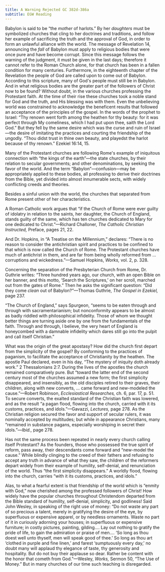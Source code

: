 ```yaml
---
title: A Warning Rejected GC 382d-386a
subtitle: EGW Reading
---
```


Babylon is said to be “the _mother_ of harlots.” By her _daughters_ must be symbolized churches that cling to her doctrines and traditions, and follow her example of sacrificing the truth and the approval of God, in order to form an unlawful alliance with the world. The message of Revelation 14, announcing the _fall_ of Babylon must apply to religious bodies that were once pure and have become corrupt. Since this message follows the warning of the judgment, it must be given in the last days; therefore it cannot refer to the Roman Church alone, for that church has been in a fallen condition for many centuries. Furthermore, in the eighteenth chapter of the Revelation the people of God are called upon to come out of Babylon. According to this scripture, many of God's people must still be in Babylon. And in what religious bodies are the greater part of the followers of Christ now to be found? Without doubt, in the various churches professing the Protestant faith. At the time of their rise these churches took a noble stand for God and the truth, and His blessing was with them. Even the unbelieving world was constrained to acknowledge the beneficent results that followed an acceptance of the principles of the gospel. In the words of the prophet to Israel: “Thy renown went forth among the heathen for thy beauty: for it was perfect through My comeliness, which I had put upon thee, saith the Lord God.” But they fell by the same desire which was the curse and ruin of Israel—the desire of imitating the practices and courting the friendship of the ungodly. “Thou didst trust in thine own beauty, and playedst the harlot because of thy renown.” Ezekiel 16:14, 15.

Many of the Protestant churches are following Rome's example of iniquitous connection with “the kings of the earth”—the state churches, by their relation to secular governments; and other denominations, by seeking the favor of the world. And the term “Babylon”—confusion—may be appropriately applied to these bodies, all professing to derive their doctrines from the Bible, yet divided into almost innumerable sects, with widely conflicting creeds and theories.

Besides a sinful union with the world, the churches that separated from Rome present other of her characteristics.

A Roman Catholic work argues that “if the Church of Rome were ever guilty of idolatry in relation to the saints, her daughter, the Church of England, stands guilty of the same, which has ten churches dedicated to Mary for one dedicated to Christ.”—Richard Challoner, _The Catholic Christian Instructed,_ Preface, pages 21, 22.

And Dr. Hopkins, in “A Treatise on the Millennium,” declares: “There is no reason to consider the antichristian spirit and practices to be confined to that which is now called the Church of Rome. The Protestant churches have much of antichrist in them, and are far from being wholly reformed from ... corruptions and wickedness.”—Samuel Hopkins, _Works,_ vol. 2, p. 328.

Concerning the separation of the Presbyterian Church from Rome, Dr. Guthrie writes: “Three hundred years ago, our church, with an open Bible on her banner, and this motto, ‘Search the Scriptures,’ on her scroll, marched out from the gates of Rome.” Then he asks the significant question: “Did they come _clean_ out of Babylon?”—Thomas Guthrie, _The Gospel in Ezekiel,_ page 237.

“The Church of England,” says Spurgeon, “seems to be eaten through and through with sacramentarianism; but nonconformity appears to be almost as badly riddled with philosophical infidelity. Those of whom we thought better things are turning aside one by one from the fundamentals of the faith. Through and through, I believe, the very heart of England is honeycombed with a damnable infidelity which dares still go into the pulpit and call itself Christian.”

What was the origin of the great apostasy? How did the church first depart from the simplicity of the gospel? By conforming to the practices of paganism, to facilitate the acceptance of Christianity by the heathen. The apostle Paul declared, even in his day, “The mystery of iniquity doth already work.” 2 Thessalonians 2:7. During the lives of the apostles the church remained comparatively pure. But “toward the latter end of the second century most of the churches assumed a new form; the first simplicity disappeared, and insensibly, as the old disciples retired to their graves, their children, along with new converts, ... came forward and new-modeled the cause.”—Robert Robinson, _Ecclesiastical Researches,_ ch. 6, par. 17, p. 51. To secure converts, the exalted standard of the Christian faith was lowered, and as the result “a pagan flood, flowing into the church, carried with it its customs, practices, and idols.”—Gavazzi, _Lectures,_ page 278. As the Christian religion secured the favor and support of secular rulers, it was nominally accepted by multitudes; but while in appearance Christians, many “remained in substance pagans, especially worshiping in secret their idols.”—_Ibid.,_ page 278.

Has not the same process been repeated in nearly every church calling itself Protestant? As the founders, those who possessed the true spirit of reform, pass away, their descendants come forward and “new-model the cause.” While blindly clinging to the creed of their fathers and refusing to accept any truth in advance of what they saw, the children of the reformers depart widely from their example of humility, self-denial, and renunciation of the world. Thus “the first simplicity disappears.” A worldly flood, flowing into the church, carries “with it its customs, practices, and idols.”

Alas, to what a fearful extent is that friendship of the world which is “enmity with God,” now cherished among the professed followers of Christ! How widely have the popular churches throughout Christendom departed from the Bible standard of humility, self-denial, simplicity, and godliness! Said John Wesley, in speaking of the right use of money: “Do not waste any part of so precious a talent, merely in gratifying the desire of the eye, by superfluous or expensive apparel, or by needless ornaments. Waste no part of it in curiously adorning your houses; in superfluous or expensive furniture; in costly pictures, painting, gilding.... Lay out nothing to gratify the pride of life, to gain the admiration or praise of men.... ‘So long as thou doest well unto thyself, men will speak good of thee.’ So long as thou art ‘clothed in purple and fine linen,’ and farest ‘sumptuously every day,’ no doubt many will applaud thy elegance of taste, thy generosity and hospitality. But do not buy their applause so dear. Rather be content with the honor that cometh from God.”—Wesley, _Works,_ Sermon 50, “The Use of Money.” But in many churches of our time such teaching is disregarded.